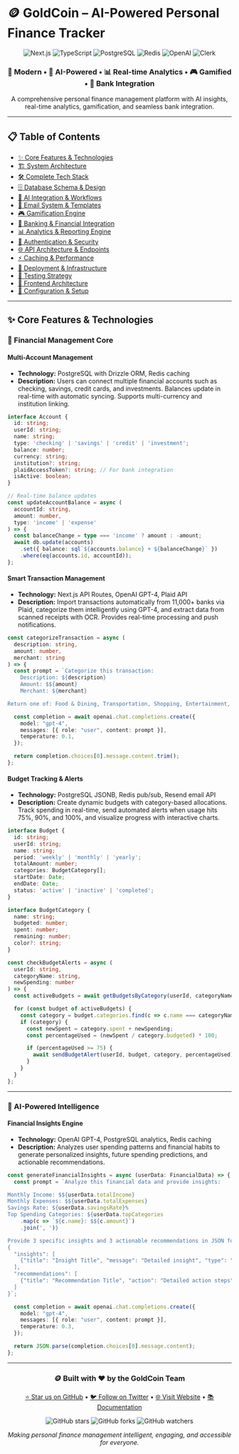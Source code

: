 # 🪙 GoldCoin – AI-Powered Personal Finance Tracker

<div align="center">
  <img src="https://img.shields.io/badge/Next.js-15.0-black?style=for-the-badge&logo=next.js" alt="Next.js" />
  <img src="https://img.shields.io/badge/TypeScript-5.2-blue?style=for-the-badge&logo=typescript" alt="TypeScript" />
  <img src="https://img.shields.io/badge/PostgreSQL-16-336791?style=for-the-badge&logo=postgresql" alt="PostgreSQL" />
  <img src="https://img.shields.io/badge/Redis-7.0-DC382D?style=for-the-badge&logo=redis" alt="Redis" />
  <img src="https://img.shields.io/badge/OpenAI-GPT4-412991?style=for-the-badge&logo=openai" alt="OpenAI" />
  <img src="https://img.shields.io/badge/Clerk-Auth-6C47FF?style=for-the-badge&logo=clerk" alt="Clerk" />
</div>

<div align="center">
  <h3>🚀 Modern • 🤖 AI-Powered • 📊 Real-time Analytics • 🎮 Gamified • 🏦 Bank Integration</h3>
  <p>A comprehensive personal finance management platform with AI insights, real-time analytics, gamification, and seamless bank integration.</p>
</div>

---

## 📋 Table of Contents

* [✨ Core Features & Technologies](#-core-features--technologies)
* [🏗️ System Architecture](#️-system-architecture)
* [🛠️ Complete Tech Stack](#️-complete-tech-stack)
* [🗄️ Database Schema & Design](#️-database-schema--design)
* [🤖 AI Integration & Workflows](#-ai-integration--workflows)
* [📧 Email System & Templates](#-email-system--templates)
* [🎮 Gamification Engine](#-gamification-engine)
* [🏦 Banking & Financial Integration](#-banking--financial-integration)
* [📊 Analytics & Reporting Engine](#-analytics--reporting-engine)
* [🔐 Authentication & Security](#-authentication--security)
* [🌐 API Architecture & Endpoints](#-api-architecture--endpoints)
* [⚡ Caching & Performance](#-caching--performance)
* [🚀 Deployment & Infrastructure](#-deployment--infrastructure)
* [🧪 Testing Strategy](#-testing-strategy)
* [📱 Frontend Architecture](#-frontend-architecture)
* [🔧 Configuration & Setup](#-configuration--setup)

---

## ✨ Core Features & Technologies

### 🏦 Financial Management Core

#### Multi-Account Management

* **Technology:** PostgreSQL with Drizzle ORM, Redis caching
* **Description:**
  Users can connect multiple financial accounts such as checking, savings, credit cards, and investments. Balances update in real-time with automatic syncing. Supports multi-currency and institution linking.

```typescript
interface Account {
  id: string;
  userId: string;
  name: string;
  type: 'checking' | 'savings' | 'credit' | 'investment';
  balance: number;
  currency: string;
  institution?: string;
  plaidAccessToken?: string; // For bank integration
  isActive: boolean;
}

// Real-time balance updates
const updateAccountBalance = async (
  accountId: string,
  amount: number,
  type: 'income' | 'expense'
) => {
  const balanceChange = type === 'income' ? amount : -amount;
  await db.update(accounts)
    .set({ balance: sql`${accounts.balance} + ${balanceChange}` })
    .where(eq(accounts.id, accountId));
};
```

#### Smart Transaction Management

* **Technology:** Next.js API Routes, OpenAI GPT-4, Plaid API
* **Description:**
  Import transactions automatically from 11,000+ banks via Plaid, categorize them intelligently using GPT-4, and extract data from scanned receipts with OCR. Provides real-time processing and push notifications.

```typescript
const categorizeTransaction = async (
  description: string,
  amount: number,
  merchant: string
) => {
  const prompt = `Categorize this transaction:
    Description: ${description}
    Amount: $${amount}
    Merchant: ${merchant}

Return one of: Food & Dining, Transportation, Shopping, Entertainment, Bills & Utilities, Healthcare, Travel, Education, Personal Care, Other`;

  const completion = await openai.chat.completions.create({
    model: "gpt-4",
    messages: [{ role: "user", content: prompt }],
    temperature: 0.1,
  });

  return completion.choices[0].message.content.trim();
};
```

#### Budget Tracking & Alerts

* **Technology:** PostgreSQL JSONB, Redis pub/sub, Resend email API
* **Description:**
  Create dynamic budgets with category-based allocations. Track spending in real-time, send automated alerts when usage hits 75%, 90%, and 100%, and visualize progress with interactive charts.

```typescript
interface Budget {
  id: string;
  userId: string;
  name: string;
  period: 'weekly' | 'monthly' | 'yearly';
  totalAmount: number;
  categories: BudgetCategory[];
  startDate: Date;
  endDate: Date;
  status: 'active' | 'inactive' | 'completed';
}

interface BudgetCategory {
  name: string;
  budgeted: number;
  spent: number;
  remaining: number;
  color?: string;
}

const checkBudgetAlerts = async (
  userId: string,
  categoryName: string,
  newSpending: number
) => {
  const activeBudgets = await getBudgetsByCategory(userId, categoryName);

  for (const budget of activeBudgets) {
    const category = budget.categories.find(c => c.name === categoryName);
    if (category) {
      const newSpent = category.spent + newSpending;
      const percentageUsed = (newSpent / category.budgeted) * 100;

      if (percentageUsed >= 75) {
        await sendBudgetAlert(userId, budget, category, percentageUsed);
      }
    }
  }
};
```

---

### 🤖 AI-Powered Intelligence

#### Financial Insights Engine

* **Technology:** OpenAI GPT-4, PostgreSQL analytics, Redis caching
* **Description:**
  Analyzes user spending patterns and financial habits to generate personalized insights, future spending predictions, and actionable recommendations.

```typescript
const generateFinancialInsights = async (userData: FinancialData) => {
  const prompt = `Analyze this financial data and provide insights:

Monthly Income: $${userData.totalIncome}
Monthly Expenses: $${userData.totalExpenses}
Savings Rate: ${userData.savingsRate}%
Top Spending Categories: ${userData.topCategories
    .map(c => `${c.name}: $${c.amount}`)
    .join(', ')}

Provide 3 specific insights and 3 actionable recommendations in JSON format:
{
  "insights": [
    {"title": "Insight Title", "message": "Detailed insight", "type": "positive|negative|neutral", "impact": "high|medium|low"}
  ],
  "recommendations": [
    {"title": "Recommendation Title", "action": "Detailed action steps", "priority": "high|medium|low"}
  ]
}`;

  const completion = await openai.chat.completions.create({
    model: "gpt-4",
    messages: [{ role: "user", content: prompt }],
    temperature: 0.3,
  });

  return JSON.parse(completion.choices[0].message.content);
};
```

---



<div align="center">

### 🪙 Built with ❤️ by the GoldCoin Team

<p>
  <a href="https://github.com/goldcoin/finance-tracker" target="_blank" rel="noopener noreferrer">⭐ Star us on GitHub</a> •
  <a href="https://twitter.com/goldcoin_app" target="_blank" rel="noopener noreferrer">🐦 Follow on Twitter</a> •
  <a href="https://goldcoin.app" target="_blank" rel="noopener noreferrer">🌐 Visit Website</a> •
  <a href="https://docs.goldcoin.app" target="_blank" rel="noopener noreferrer">📚 Documentation</a>
</p>

<p>
  <img src="https://img.shields.io/github/stars/goldcoin/finance-tracker?style=social" alt="GitHub stars" />
  <img src="https://img.shields.io/github/forks/goldcoin/finance-tracker?style=social" alt="GitHub forks" />
  <img src="https://img.shields.io/github/watchers/goldcoin/finance-tracker?style=social" alt="GitHub watchers" />
</p>

<p><em>Making personal finance management intelligent, engaging, and accessible for everyone.</em></p>

</div>
